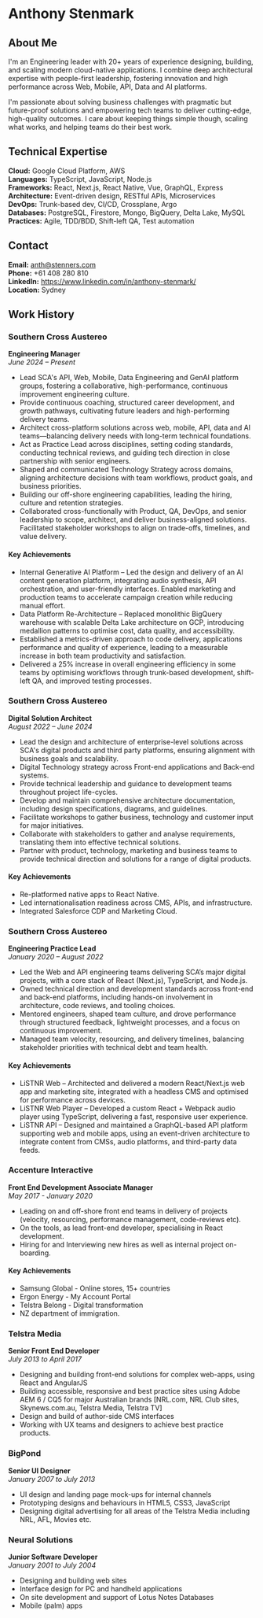# Anthony Stenmark

<div class="page-spacer"></div>

## About Me

I'm an Engineering leader with 20+ years of experience designing, building, and scaling modern cloud-native applications. I combine deep architectural expertise with people-first leadership, fostering innovation and high performance across Web, Mobile, API, Data and AI platforms.

I'm passionate about solving business challenges with pragmatic but future-proof solutions and empowering tech teams to deliver cutting-edge, high-quality outcomes. I care about keeping things simple though, scaling what works, and helping teams do their best work.


<div class="page-spacer"></div>

## Technical Expertise

**Cloud:** Google Cloud Platform, AWS  
**Languages:** TypeScript, JavaScript, Node.js  
**Frameworks:** React, Next.js, React Native, Vue, GraphQL, Express  
**Architecture:** Event-driven design, RESTful APIs, Microservices  
**DevOps:** Trunk-based dev, CI/CD, Crossplane, Argo  
**Databases:** PostgreSQL, Firestore, Mongo, BigQuery, Delta Lake, MySQL  
**Practices:** Agile, TDD/BDD, Shift-left QA, Test automation

<div class="page-spacer"></div>

## Contact

**Email:** anth@stenners.com  
**Phone:** +61 408 280 810  
**LinkedIn:** https://www.linkedin.com/in/anthony-stenmark/  
**Location:** Sydney  

<div class="page-break"></div>

## Work History

### Southern Cross Austereo
**Engineering Manager**  
*June 2024 – Present*

- Lead SCA's API, Web, Mobile, Data Engineering and GenAI platform groups, fostering a collaborative, high-performance, continuous improvement engineering culture.
- Provide continuous coaching, structured career development, and growth pathways, cultivating future leaders and high-performing delivery teams.
- Architect cross-platform solutions across web, mobile, API, data and AI teams—balancing delivery needs with long-term technical foundations.
- Act as Practice Lead across disciplines, setting coding standards, conducting technical reviews, and guiding tech direction in close partnership with senior engineers.
- Shaped and communicated Technology Strategy across domains, aligning architecture decisions with team workflows, product goals, and business priorities.
- Building our off-shore engineering capabilities, leading the hiring, culture and retention strategies.
- Collaborated cross-functionally with Product, QA, DevOps, and senior leadership to scope, architect, and deliver business-aligned solutions. Facilitated stakeholder workshops to align on trade-offs, timelines, and value delivery.

#### Key Achievements
- Internal Generative AI Platform – Led the design and delivery of an AI content generation platform, integrating audio synthesis, API orchestration, and user-friendly interfaces. Enabled marketing and production teams to accelerate campaign creation while reducing manual effort.
- Data Platform Re-Architecture – Replaced monolithic BigQuery warehouse with scalable Delta Lake architecture on GCP, introducing medallion patterns to optimise cost, data quality, and accessibility.
- Established a metrics-driven approach to code delivery, applications performance and quality of experience, leading to a measurable increase in both team productivity and satisfaction.
- Delivered a 25% increase in overall engineering efficiency in some teams by optimising workflows through trunk-based development, shift-left QA, and improved testing processes.

### Southern Cross Austereo
**Digital Solution Architect**  
*August 2022 – June 2024*

- Lead the design and architecture of enterprise-level solutions across SCA's digital products and third party platforms, ensuring alignment with business goals and scalability.
- Digital Technology strategy across Front-end applications and Back-end systems.
- Provide technical leadership and guidance to development teams throughout project life-cycles.
- Develop and maintain comprehensive architecture documentation, including design specifications, diagrams, and guidelines.
- Facilitate workshops to gather business, technology and customer input for major initiatives.
- Collaborate with stakeholders to gather and analyse requirements, translating them into effective technical solutions.
- Partner with product, technology, marketing and business teams to provide technical direction and solutions for a range of digital products.

#### Key Achievements
- Re-platformed native apps to React Native.
- Led internationalisation readiness across CMS, APIs, and infrastructure.
- Integrated Salesforce CDP and Marketing Cloud.

### Southern Cross Austereo
**Engineering Practice Lead**  
*January 2020 – August 2022*  

- Led the Web and API engineering teams delivering SCA’s major digital projects, with a core stack of React (Next.js), TypeScript, and Node.js.
- Owned technical direction and development standards across front-end and back-end platforms, including hands-on involvement in architecture, code reviews, and tooling choices.
- Mentored engineers, shaped team culture, and drove performance through structured feedback, lightweight processes, and a focus on continuous improvement.
- Managed team velocity, resourcing, and delivery timelines, balancing stakeholder priorities with technical debt and team health.

#### Key Achievements
- LiSTNR Web – Architected and delivered a modern React/Next.js web app and marketing site, integrated with a headless CMS and optimised for performance across devices.
- LiSTNR Web Player – Developed a custom React + Webpack audio player using TypeScript, delivering a fast, responsive user experience.
- LiSTNR API – Designed and maintained a GraphQL-based API platform supporting web and mobile apps, using an event-driven architecture to integrate content from CMSs, audio platforms, and third-party data feeds.

### Accenture Interactive
**Front End Development Associate Manager**  
*May 2017 - January 2020*  

- Leading on and off-shore front end teams in delivery of projects (velocity, resourcing, performance management, code-reviews etc).
- On the tools, as lead front-end developer, specialising in React development.
- Hiring for and Interviewing new hires as well as internal project on-boarding.

#### Key Achievements
- Samsung Global - Online stores, 15+ countries
- Ergon Energy - My Account Portal
- Telstra Belong  - Digital transformation
- NZ department of immigration.

### Telstra Media
**Senior Front End Developer**  
*July 2013 to April 2017*  

- Designing and building front-end solutions for complex web-apps, using React and AngularJS
- Building accessible, responsive and best practice sites using Adobe AEM 6 / CQ5 for major Australian brands [NRL.com, NRL Club sites, Skynews.com.au, Telstra Media, Telstra TV]
- Design and build of author-side CMS interfaces
- Working with UX teams and designers to achieve best practice products.

### BigPond
**Senior UI Designer**  
*January 2007 to July 2013*

- UI design and landing page mock-ups for internal channels
- Prototyping designs and behaviours in HTML5, CSS3, JavaScript
- Designing digital advertising for all areas of the Telstra Media including NRL, AFL, Movies etc.

### Neural Solutions
**Junior Software Developer**  
*January 2001 to July 2004*

- Designing and building web sites
- Interface design for PC and handheld applications
- On site development and support of Lotus Notes Databases
- Mobile (palm) apps